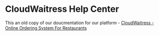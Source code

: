 # CloudWaitress Help Center

This an old copy of our doucmentation for our platform - [CloudWaitress - Online Ordering System For Restaurants](https://www.cloudwaitress.com)

